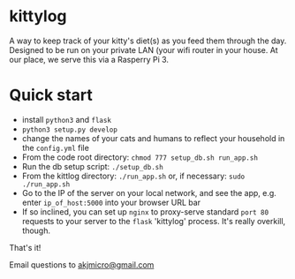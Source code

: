 # kittylog
A way to keep track of your kitty's diet(s) as you feed them through the
day. Designed to be run on your private LAN (your wifi router in your house.
At our place, we serve this via a Rasperry Pi 3.

# Quick start
* install `python3` and `flask`
* `python3 setup.py develop`
* change the names of your cats and humans to reflect your household in the `config.yml` file
* From the code root directory: `chmod 777 setup_db.sh run_app.sh`
* Run the db setup script: `./setup_db.sh`
* From the kittlog directory: `./run_app.sh` or, if necessary: `sudo ./run_app.sh`
* Go to the IP of the server on your local network, and see the app, e.g. enter `ip_of_host:5000` into your browser URL bar
* If so inclined, you can set up `nginx` to proxy-serve standard `port 80` requests to your server to the `flask` 'kittylog' process. It's really overkill, though.

That's it!

Email questions to akjmicro@gmail.com

